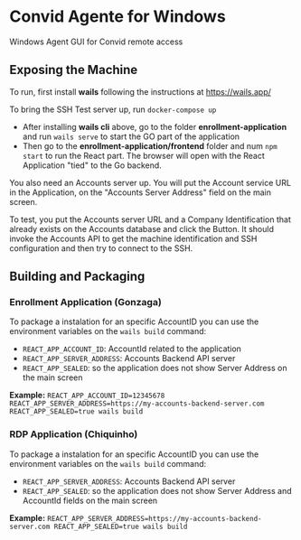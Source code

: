 # Convid Agente for Windows

Windows Agent GUI for Convid remote access

## Exposing the Machine

To run, first install **wails** following the instructions at https://wails.app/

To bring the SSH Test server up, run `docker-compose up`

- After installing **wails cli** above, go to the folder **enrollment-application** and run `wails serve` to start the GO part of the application
- Then go to the **enrollment-application/frontend** folder and num `npm start` to run the React part.
The browser will open with the React Application "tied" to the Go backend.

You also need an Accounts server up. You will put the Account service URL in the Application, on the "Accounts Server Address" field on the main screen.

To test, you put the Accounts server URL and a Company Identification that already exists on the Accounts database and click the Button. It should invoke the Accounts API to get the machine identification and SSH configuration and then try to connect to the SSH.



## Building and Packaging

### Enrollment Application (Gonzaga)

To package a instalation for an specific AccountID you can use the environment variables on the `wails build` command:
- `REACT_APP_ACCOUNT_ID`: AccountId related to the application
- `REACT_APP_SERVER_ADDRESS`: Accounts Backend API server
- `REACT_APP_SEALED`: so the application does not show Server Address on the main screen

**Example:** `REACT_APP_ACCOUNT_ID=12345678 REACT_APP_SERVER_ADDRESS=https://my-accounts-backend-server.com REACT_APP_SEALED=true wails build`

### RDP Application (Chiquinho)

To package a instalation for an specific AccountID you can use the environment variables on the `wails build` command:
- `REACT_APP_SERVER_ADDRESS`: Accounts Backend API server
- `REACT_APP_SEALED`: so the application does not show Server Address and AccountId fields on the main screen

**Example:** `REACT_APP_SERVER_ADDRESS=https://my-accounts-backend-server.com REACT_APP_SEALED=true wails build`